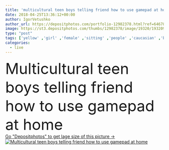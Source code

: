 ```yaml
---
title: 'multicultural teen boys telling friend how to use gamepad at home'
date: 2018-04-25T13:36:12+00:00
author: IgorVetushko
author_url: https://depositphotos.com/portfolio-12982378.html?ref=64678756
image: https://st3.depositphotos.com/thumbs/12982378/image/19320/193209458/api_thumb_450.jpg?forcejpeg=true
type: "post"
tags: ['yellow' ,'girl' ,'female' ,'sitting' ,'people' ,'caucasian' ,'boys' ,'friendship' ,'male' ,'children' ,'kids' ,'home' ,'playing' ,'electronics' ,'together' ,'togetherness' ,'friends' ,'indoors' ,'apartment' ,'casual' ,'joystick' ,'sofa' ,'teens' ,'use' ,'telling' ,'teenagers' ,'Gamepad' ,'multicultural' ,'multiethnic' ,'interracial' ,'copy space' ,'african american' ,'Living Room' ,'black boy' ,'having fun' ,'Video Game' ,'spending time' ]
categories: 
  - live
---
```

<div aling="center">
            <font size="60"> Multicultural teen boys telling friend how to use gamepad at home</font>   
</div>
<div>
    <a href='https://st3.depositphotos.com/thumbs/12982378/image/19320/193209458/api_thumb_450.jpg?forcejpeg=true?ref=64678756' target=_blank > Go "Depositphotos" to get lage size of this picture ->
        <img href='https://st3.depositphotos.com/thumbs/12982378/image/19320/193209458/api_thumb_450.jpg?forcejpeg=true?ref=64678756' src='https://st3.depositphotos.com/12982378/19320/i/950/depositphotos_193209458-stock-photo-multicultural-teen-boys-telling-friend.jpg?forcejpeg=true' alt='Multicultural teen boys telling friend how to use gamepad at home' >
    </a>
</div>
